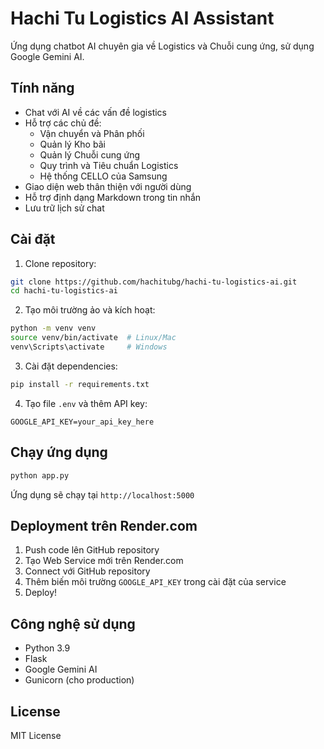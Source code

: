 # Hachi Tu Logistics AI Assistant

Ứng dụng chatbot AI chuyên gia về Logistics và Chuỗi cung ứng, sử dụng Google Gemini AI.

## Tính năng

- Chat với AI về các vấn đề logistics
- Hỗ trợ các chủ đề:
  - Vận chuyển và Phân phối
  - Quản lý Kho bãi
  - Quản lý Chuỗi cung ứng
  - Quy trình và Tiêu chuẩn Logistics
  - Hệ thống CELLO của Samsung
- Giao diện web thân thiện với người dùng
- Hỗ trợ định dạng Markdown trong tin nhắn
- Lưu trữ lịch sử chat

## Cài đặt

1. Clone repository:
```bash
git clone https://github.com/hachitubg/hachi-tu-logistics-ai.git
cd hachi-tu-logistics-ai
```

2. Tạo môi trường ảo và kích hoạt:
```bash
python -m venv venv
source venv/bin/activate  # Linux/Mac
venv\Scripts\activate     # Windows
```

3. Cài đặt dependencies:
```bash
pip install -r requirements.txt
```

4. Tạo file `.env` và thêm API key:
```
GOOGLE_API_KEY=your_api_key_here
```

## Chạy ứng dụng

```bash
python app.py
```

Ứng dụng sẽ chạy tại `http://localhost:5000`

## Deployment trên Render.com

1. Push code lên GitHub repository
2. Tạo Web Service mới trên Render.com
3. Connect với GitHub repository
4. Thêm biến môi trường `GOOGLE_API_KEY` trong cài đặt của service
5. Deploy!

## Công nghệ sử dụng

- Python 3.9
- Flask
- Google Gemini AI
- Gunicorn (cho production)

## License

MIT License 